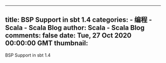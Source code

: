 
---
title: BSP Support in sbt 1.4
categories: 
    - 编程
    - Scala - Scala Blog
author: Scala - Scala Blog
comments: false
date: Tue, 27 Oct 2020 00:00:00 GMT
thumbnail: 
---

<div>   
BSP Support in sbt 1.4  
</div>
            